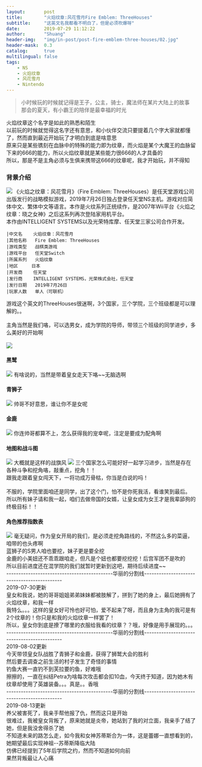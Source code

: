 ```yaml
---
layout:       post
title:        "火焰纹章:风花雪月Fire Emblem: ThreeHouses"
subtitle:     "这英文名我都看不明白了，但是必须吹爆呀"
date:         2019-07-29 11:12:22
author:       "Shuang"
header-img:   "img/in-post/post-fire-emblem-three-houses/02.jpg"
header-mask:  0.3
catalog:      true
multilingual: false
tags:
    - NS
    - 火焰纹章
    - 风花雪月
    - Nintendo
---
```


> 小时候玩的时候就记得是王子，公主，骑士，魔法师在某片大陆上的故事<br/>
> 那会的夏天，有小霸王的陪伴是最幸福的时光<br/>


火焰纹章这个名字是如此的熟悉和陌生<br/>
以前玩的时候就觉得这名字还有意思，和小伙伴交流只要提着几个字大家就都懂了，然而直到最近开始玩了才明白到底是啥意思<br/>
原来只是某些镌刻在血脉中的特殊的能力即为纹章，而火焰是某个大魔王的血脉留下来的666的能力，所以火焰纹章就是某些能力很666的人才具备的<br/>
所以，那是不是主角必须与生俱来携带这666的纹章呢，我才开始玩，并不得知<br/>

### 背景介绍
![](/img/in-post/post-fire-emblem-three-houses/01.jpg)
《火焰之纹章：风花雪月》（Fire Emblem: ThreeHouses）是任天堂游戏公司出版发行的战略模拟游戏，2019年7月26日独占登录任天堂NS主机。游戏对应简体中文、繁体中文等语言。本作是火纹系列正统续作，是2007年Wii平台《火焰之纹章：晓之女神》之后这系列再次登陆家用机平台。</br>
本作由INTELLIGENT SYSTEMS以及光荣特库摩、任天堂三家公司合作开发。<br/>                                 

    |中文名  	火焰纹章：风花雪月
    |其他名称	Fire Emblem: ThreeHouses
    |游戏类型	战棋类游戏
    |游戏平台	任天堂Switch
    |所属系列	火焰纹章
    |地区    	日本
    |开发商  	任天堂
    |发行商  	INTELLIGENT SYSTEMS，光荣株式会社，任天堂
    |发行日期	2019年7月26日
    |玩家人数	单人（可联机）

游戏这个英文的ThreeHouses很迷啊，3个国家，三个学院，三个班级都是可以理解的。。<br/>  
主角当然是我们咯，可以选男女，成为学院的导师，带领三个班级的同学进步，多么美好的开始啊<br/>  
![](/img/in-post/post-fire-emblem-three-houses/04.jpg)
#### 黑鹫
![](/img/in-post/post-fire-emblem-three-houses/05.jpg)
有啥说的，当然是带着皇女走天下咯~~无脑选啊
#### 青狮子
![](/img/in-post/post-fire-emblem-three-houses/06.jpg)
帅哥不好意思，谁让你不是女呢
#### 金鹿
![](/img/in-post/post-fire-emblem-three-houses/07.jpg)
你连帅哥都算不上，怎么获得我的宠幸呢，注定是要成为配角啊
#### 地图和战斗图
![](/img/in-post/post-fire-emblem-three-houses/03.jpg)
大概就是这样的战旗风
![](/img/in-post/post-fire-emblem-three-houses/08.jpg)
三个国家怎么可能好好一起学习进步，当然是存在各种斗争和挖角咯，敲重点，挖角！！<br/>
跟我走跟着皇女闯天下，一将功成万骨枯，你当是白说的吗！<br/>  
不服的，学院里面咱还是同学，出了这个门，怕不是你死我活，看谁笑到最后。<br/>
所以所有妹子请和我一起，咱们去做帝国的女婿，让皇女成为女王才是我辈舔狗的终极目标！！<br/>
#### 角色推荐指数表
![](/img/in-post/post-fire-emblem-three-houses/09.jpg)
毫无疑问，作为皇女开局的我们，是必须走挖角路线的，不然这么多的菜逼，咱带的也头疼啊<br/>
蓝狮子的S男人咱也要挖，妹子更是要全挖<br/>
金鹿的小美妞还不乖乖跟咱走，但凡是个妞也都要挖挖挖！后宫军团不是吹的<br/>
所以目前进度还在混学院的我们就暂时更新到这吧，期待后续进度~~<br/>
--------------------------------------------华丽的分割线--------------------------------------------<br/>
2019-07-30更新<br/>
皇女和我说，她的哥哥姐姐弟弟妹妹都被肢解了，拼到了她的身上，最后她拥有了火焰纹章，和我一样<br/>
我特么。。。这样的皇女好可怜也好可怕，爱不起来了呀，而且身为主角的我可是有2个纹章的！你只是和我的火焰纹章一样罢了！<br/>
所以，皇女你到底是撩了哪里的衣服给我看的纹章？？哦，好像是用手展现的。。。<br/>
--------------------------------------------华丽的分割线--------------------------------------------<br/>
2019-08-02更新<br/>
今天带领皇女队战胜了青狮子和金鹿，获得了狮鹫大会的胜利<br/>
然后要去调查之前生活的村子发生了奇怪的事情<br/>
钓鱼大赛一直钓不到芙拉要的鱼，好难哦<br/>
擦擦的，一直在纠结Petra为啥每次攻击都会扣10血，今天终于知道，因为她木有纹章却使用了英雄装备。。。真是。。香哦<br/>
--------------------------------------------华丽的分割线--------------------------------------------<br/>
2019-08-13更新<br/>
养父被害死了，我亲手帮他报了仇，然而这只是开始<br/>
很难过，我被皇女背叛了，原来她就是炎帝，她站到了我的对立面，我亲手了结了她，但是我没舍得杀了她<br/>
不知道未来的路怎么走，如今我和女神苏蒂斯合为一体，这是蕾娜一直想看到的，她期望最后实现神祖--苏蒂斯降临大陆<br/>
仿佛已经提到了5年后学院之约，然而不知道如何向前<br/>
果然背叛最让人心痛<br/>
